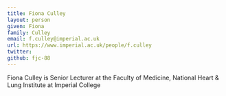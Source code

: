 ```yaml
---
title: Fiona Culley
layout: person
given: Fiona
family: Culley
email: f.culley@imperial.ac.uk
url: https://www.imperial.ac.uk/people/f.culley
twitter: 
github: fjc-88
---
```


Fiona Culley is Senior Lecturer at the Faculty of Medicine, National Heart & Lung Institute at Imperial College
